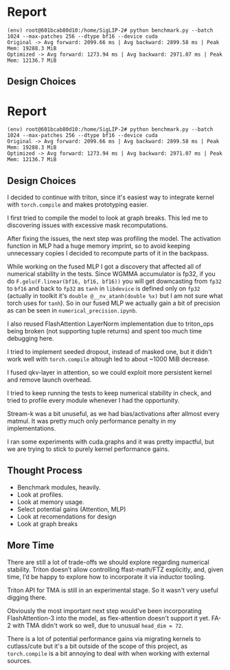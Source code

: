 # Report 

```
(env) root@601bcab80d10:/home/SigLIP-2# python benchmark.py --batch 1024 --max-patches 256 --dtype bf16 --device cuda
Original -> Avg forward: 2099.66 ms | Avg backward: 2899.58 ms | Peak Mem: 19288.3 MiB
Optimized -> Avg forward: 1273.94 ms | Avg backward: 2971.07 ms | Peak Mem: 12136.7 MiB
```

## Design Choices

# Report 

```
(env) root@601bcab80d10:/home/SigLIP-2# python benchmark.py --batch 1024 --max-patches 256 --dtype bf16 --device cuda
Original -> Avg forward: 2099.66 ms | Avg backward: 2899.58 ms | Peak Mem: 19288.3 MiB
Optimized -> Avg forward: 1273.94 ms | Avg backward: 2971.07 ms | Peak Mem: 12136.7 MiB
```

## Design Choices

I decided to continue with triton, since it's easiest way to integrate kernel with `torch.compile` and makes prototyping easier.

I first tried to compile the model to look at graph breaks. This led me to discovering issues with excessive mask recomputations. 

After fixing the issues, the next step was profiling the model. The activation function in MLP had a huge memory imprint, so to avoid keeping unnecessary copies I decided to recompute parts of it in the backpass.

While working on the fused MLP I got a discovery that affected all of numerical stability in the tests. Since WGMMA accumulator is fp32, if you do ``F.gelu(F.linear(bf16, bf16, bf16))`` you will get downcasting from `fp32` to `bf16` and back to `fp32` as `tanh` in `libdevice` is defined only on `fp32` (actually in toolkit it's `double @__nv_atanh(double %x)` but I am not sure what torch uses for `tanh`). So in our fused MLP we actually gain a bit of precision as can be seen in `numerical_precision.ipynb`.

I also reused FlashAttention LayerNorm implementation due to triton_ops being broken (not supporting tuple returns) and spent too much time debugging here.

I tried to implement seeded dropout, instead of masked one, but it didn't work well with `torch.compile` altough led to about ~1000 MiB decrease.

I fused qkv-layer in attention, so we could exploit more persistent kernel and remove launch overhead.

I tried to keep running the tests to keep numerical stability in check, and tried to profile every module whenever I had the opportunity.

Stream-k was a bit unuseful, as we had bias/activations after allmost every matmul. It was pretty much only performance penalty in my implementations.

I ran some experiments with cuda.graphs and it was pretty impactful, but we are trying to stick to purely kernel performance gains. 

## Thought Process

- Benchmark modules, heavily.
- Look at profiles.
- Look at memory usage.
- Select potential gains (Attention, MLP)
- Look at recomendations for design 
- Look at graph breaks

## More Time

There are still a lot of trade-offs we should explore regarding numerical stability. Triton doesn’t allow controlling ffast-math/FTZ explicitly, and, given time, I’d be happy to explore how to incorporate it via inductor tooling.

Triton API for TMA is still in an experimental stage. So it wasn't very useful digging there.  

Obviously the most important next step would've been incorporating FlashAttention-3 into the model, as flex-attention doesn't support it yet. FA-2 with TMA didn't work so well, due to unusual `head_dim = 72`.

There is a lot of potential performance gains via migrating kernels to cutlass/cute but it's a bit outside of the scope of this project, as `torch.compile` is a bit annoying to deal with when working with external sources.

